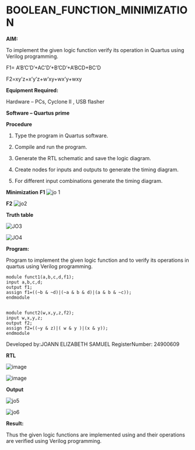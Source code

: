 # BOOLEAN_FUNCTION_MINIMIZATION

**AIM:**

To implement the given logic function verify its operation in Quartus using Verilog programming.

F1= A’B’C’D’+AC’D’+B’CD’+A’BCD+BC’D 

F2=xy’z+x’y’z+w’xy+wx’y+wxy

**Equipment Required:**

Hardware – PCs, Cyclone II , USB flasher

**Software – Quartus prime**


**Procedure**

1.	Type the program in Quartus software.

2.	Compile and run the program.

3.	Generate the RTL schematic and save the logic diagram.

4.	Create nodes for inputs and outputs to generate the timing diagram.

5.	For different input combinations generate the timing diagram.

**Minimization**
**F1**
![jo 1](https://github.com/user-attachments/assets/5290d5f2-b7ff-4233-8d9c-50c0a5d4bceb)

**F2**
![jo2](https://github.com/user-attachments/assets/00e83349-95fd-41bd-8202-96f5a908624b)

**Truth table**

![JO3](https://github.com/user-attachments/assets/41794594-a6f8-4a3b-9c88-48b65c72ca38)

![JO4](https://github.com/user-attachments/assets/768428a6-871b-45ff-b3dd-b30fd3318a1b)



**Program:**

Program to implement the given logic function and to verify its operations in quartus using Verilog programming.
```
module funct1(a,b,c,d,f1);
input a,b,c,d;
output f1;
assign f1=((~b & ~d)|(~a & b & d)|(a & b & ~c));
endmodule


module funct2(w,x,y,z,f2);
input w,x,y,z;
output f2;
assign f2=((~y & z)|( w & y )|(x & y));
endmodule
```

Developed by:JOANN ELIZABETH SAMUEL
RegisterNumber: 24900609


**RTL**

![image](https://github.com/user-attachments/assets/b129c2c1-c8b1-4504-86c9-c0533e948aaf)

![image](https://github.com/user-attachments/assets/ac5a7378-548e-4eeb-bcaa-f51e3c499b10)




**Output**

![jo5](https://github.com/user-attachments/assets/56501447-f145-4162-9f23-ddbcf045bd88)

![jo6](https://github.com/user-attachments/assets/f2be49ab-c51c-4131-89b8-ffbcbfcb4b15)



**Result:**

Thus the given logic functions are implemented using and their operations are verified using Verilog programming.


